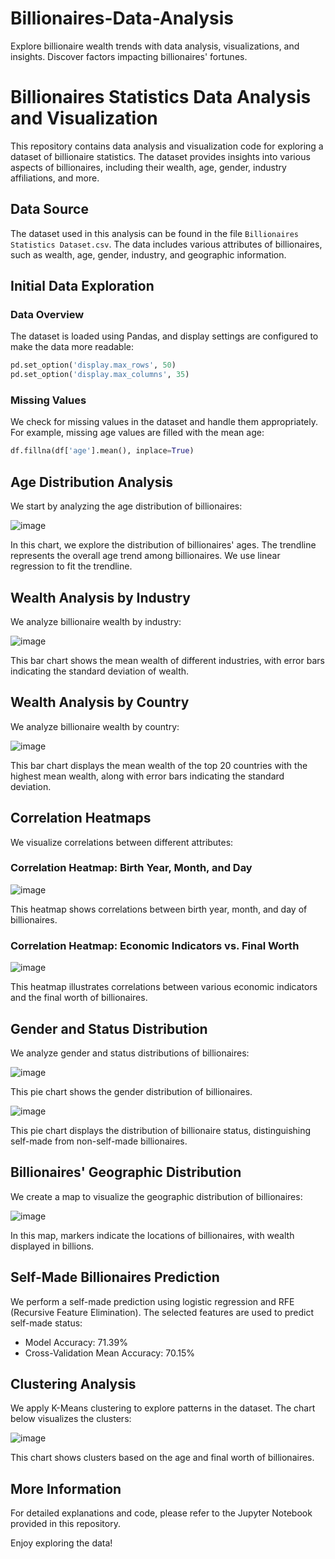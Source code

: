 # Billionaires-Data-Analysis
Explore billionaire wealth trends with data analysis, visualizations, and insights. Discover factors impacting billionaires' fortunes.


# Billionaires Statistics Data Analysis and Visualization

This repository contains data analysis and visualization code for exploring a dataset of billionaire statistics. The dataset provides insights into various aspects of billionaires, including their wealth, age, gender, industry affiliations, and more.

## Data Source

The dataset used in this analysis can be found in the file `Billionaires Statistics Dataset.csv`. The data includes various attributes of billionaires, such as wealth, age, gender, industry, and geographic information.

## Initial Data Exploration

### Data Overview

The dataset is loaded using Pandas, and display settings are configured to make the data more readable:

```python
pd.set_option('display.max_rows', 50)
pd.set_option('display.max_columns', 35)
```

### Missing Values

We check for missing values in the dataset and handle them appropriately. For example, missing age values are filled with the mean age:

```python
df.fillna(df['age'].mean(), inplace=True)
```

## Age Distribution Analysis

We start by analyzing the age distribution of billionaires:

![image](https://github.com/LukaNdr/Billionaires-Data-Analysis/assets/147658141/a9c57e76-408c-4fc4-b90c-162662a84b21)

In this chart, we explore the distribution of billionaires' ages. The trendline represents the overall age trend among billionaires. We use linear regression to fit the trendline.

## Wealth Analysis by Industry

We analyze billionaire wealth by industry:

![image](https://github.com/LukaNdr/Billionaires-Data-Analysis/assets/147658141/6c118541-ba95-4ee3-85bd-1d730d276159)

This bar chart shows the mean wealth of different industries, with error bars indicating the standard deviation of wealth.

## Wealth Analysis by Country

We analyze billionaire wealth by country:

![image](https://github.com/LukaNdr/Billionaires-Data-Analysis/assets/147658141/80a31124-0c65-4e08-87f8-91d1108a801f)

This bar chart displays the mean wealth of the top 20 countries with the highest mean wealth, along with error bars indicating the standard deviation.

## Correlation Heatmaps

We visualize correlations between different attributes:

### Correlation Heatmap: Birth Year, Month, and Day

![image](https://github.com/LukaNdr/Billionaires-Data-Analysis/assets/147658141/4b03e3f5-ece7-4a69-b5b7-1420c8741f4e)

This heatmap shows correlations between birth year, month, and day of billionaires.

### Correlation Heatmap: Economic Indicators vs. Final Worth

![image](https://github.com/LukaNdr/Billionaires-Data-Analysis/assets/147658141/a0e7d865-e0f0-4916-8744-2f777e8ff216)

This heatmap illustrates correlations between various economic indicators and the final worth of billionaires.

## Gender and Status Distribution

We analyze gender and status distributions of billionaires:

![image](https://github.com/LukaNdr/Billionaires-Data-Analysis/assets/147658141/443c6a5a-492e-4c9f-81f2-5d8cd1a87327)

This pie chart shows the gender distribution of billionaires.

![image](https://github.com/LukaNdr/Billionaires-Data-Analysis/assets/147658141/2a6f716b-d494-4958-86c0-0507d3f64446)

This pie chart displays the distribution of billionaire status, distinguishing self-made from non-self-made billionaires.

## Billionaires' Geographic Distribution

We create a map to visualize the geographic distribution of billionaires:

![image](https://github.com/LukaNdr/Billionaires-Data-Analysis/assets/147658141/be37a39d-8e8f-4ff8-8a86-6b3c8254f977)

In this map, markers indicate the locations of billionaires, with wealth displayed in billions.

## Self-Made Billionaires Prediction

We perform a self-made prediction using logistic regression and RFE (Recursive Feature Elimination). The selected features are used to predict self-made status:

- Model Accuracy: 71.39%
- Cross-Validation Mean Accuracy: 70.15%

## Clustering Analysis

We apply K-Means clustering to explore patterns in the dataset. The chart below visualizes the clusters:

![image](https://github.com/LukaNdr/Billionaires-Data-Analysis/assets/147658141/b312707d-94ec-4c5e-b4ab-23d00c850bf0)

This chart shows clusters based on the age and final worth of billionaires.

## More Information

For detailed explanations and code, please refer to the Jupyter Notebook provided in this repository.

Enjoy exploring the data!
